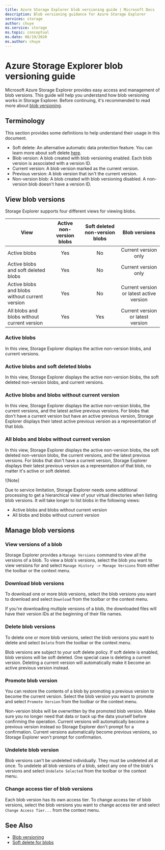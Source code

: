 ```yaml
---
title: Azure Storage Explorer blob versioning guide | Microsoft Docs
description: Blob versioning guidance for Azure Storage Explorer
services: storage
author: chuye
ms.service: storage
ms.topic: conceptual
ms.date: 08/19/2020
ms.author: chuye
---
```


# Azure Storage Explorer blob versioning guide

Microsoft Azure Storage Explorer provides easy access and management of blob versions. This guide will help you understand how blob versioning works in Storage Explorer. Before continuing, it's recommended to read more about [blob versioning](https://docs.microsoft.com/azure/storage/blobs/versioning-overview).

## Terminology

This section provides some definitions to help understand their usage in this document.

- Soft delete: An alternative automatic data protection feature. You can learn more about soft delete [here](https://docs.microsoft.com/azure/storage/blobs/soft-delete-blob-overview).
- Blob version: A blob created with blob versioning enabled. Each blob version is associated with a version ID.
- Current version: A blob version marked as the current version.
- Previous version: A blob version that isn't the current version.
- Non-version blob: A blob created with blob versioning disabled. A non-version blob doesn't have a version ID.

## View blob versions

Storage Explorer supports four different views for viewing blobs.

| View | Active non-version blobs | Soft deleted non-version blobs | Blob versions |
| ---- | :----------: | :-----------: | :------------------: |
| Active blobs | Yes | No | Current version only |
| Active blobs and soft deleted blobs | Yes | No | Current version only |
| Active blobs and blobs without current version | Yes | No | Current version or latest active version |
| All blobs and blobs without current version | Yes | Yes | Current version or latest version |

### Active blobs

In this view, Storage Explorer displays the active non-version blobs, and current versions.

### Active blobs and soft deleted blobs

In this view, Storage Explorer displays the active non-version blobs, the soft deleted non-version blobs, and current versions.

### Active blobs and blobs without current version

In this view, Storage Explorer displays the active non-version blobs, the current versions, and the latest active previous versions. For blobs that don't have a current version but have an active previous version, Storage Explorer displays their latest active previous version as a representation of that blob.

### All blobs and blobs without current version

In this view, Storage Explorer displays the active non-version blobs, the soft deleted non-version blobs, the current versions, and the latest previous versions. For blobs that don't have a current version, Storage Explorer displays their latest previous version as a representation of that blob, no matter it's active or soft deleted.

![Note]

Due to service limitation, Storage Explorer needs some additional processing to get a hierarchical view of your virtual directories when listing blob versions. It will take longer to list blobs in the following views:

- Active blobs and blobs without current version
- All blobs and blobs without current version

## Manage blob versions

### View versions of a blob

Storage Explorer provides a `Manage Versions` command to view all the versions of a blob. To view a blob's versions, select the blob you want to view versions for and select `Manage History -> Manage Versions` from either the toolbar or the context menu.

### Download blob versions

To download one or more blob versions, select the blob versions you want to download and select `Download` from the toolbar or the context menu.

If you're downloading multiple versions of a blob, the downloaded files will have their version IDs at the beginning of their file names.

### Delete blob versions

To delete one or more blob versions, select the blob versions you want to delete and select `Delete` from the toolbar or the context menu.

Blob versions are subject to your soft delete policy. If soft delete is enabled, blob versions will be soft deleted. One special case is deleting a current version. Deleting a current version will automatically make it become an active previous version instead.

### Promote blob version

You can restore the contents of a blob by promoting a previous version to become the current version. Select the blob version you want to promote and select `Promote Version` from the toolbar or the context menu.

Non-version blobs will be overwritten by the promoted blob version. Make sure you no longer need that data or back up the data yourself before confirming the operation. Current versions will automatically become a previous version instead so Storage Explorer don't prompt for a confirmation. Current versions automatically become previous versions, so Storage Explorer won't prompt for confirmation.

### Undelete blob version

Blob versions can't be undeleted individually. They must be undeleted all at once. To undelete all blob versions of a blob, select any one of the blob's versions and select `Undelete Selected` from the toolbar or the context menu.

### Change access tier of blob versions

Each blob version has its own access tier. To change access tier of blob versions, select the blob versions you want to change access tier and select `Change Access Tier...` from the context menu.

## See Also

* [Blob versioning](https://docs.microsoft.com/azure/storage/blobs/versioning-overview)
* [Soft delete for blobs](https://docs.microsoft.com/azure/storage/blobs/soft-delete-blob-overview)
